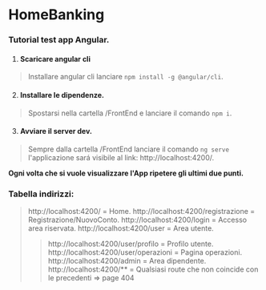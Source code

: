 # HomeBanking

### Tutorial test app Angular.

1. #### Scaricare angular cli

> Installare angular cli lanciare `npm install -g @angular/cli`.

2. #### Installare le dipendenze.

> Spostarsi nella cartella /FrontEnd e lanciare il comando `npm i`.

3. #### Avviare il server dev.

> Sempre dalla cartella /FrontEnd lanciare il comando `ng serve` l'applicazione sará visibile al link: http://localhost:4200/.

**Ogni volta che si vuole visualizzare l'App ripetere gli ultimi due punti.**


### Tabella indirizzi:

> http://localhost:4200/ = Home.
> http://localhost:4200/registrazione = Registrazione/NuovoConto.
> http://localhost:4200/login = Accesso area riservata.
> http://localhost:4200/user = Area utente.
> > http://localhost:4200/user/profilo = Profilo utente.
> > http://localhost:4200/user/operazioni = Pagina operazioni.
> http://localhost:4200/admin = Area dipendente.
> http://localhost:4200/** = Qualsiasi route che non coincide con le precedenti => page 404
